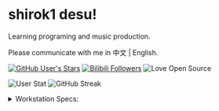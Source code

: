 # shirok1 desu!

Learning programing and music production.

Please communicate with me in 中文 | English.

[![GitHub User's Stars](https://img.shields.io/github/stars/shirok1?label=Earned%20GitHub%20Stars&logo=github&style=for-the-badge)](https://github.com/shirok1)
[![Bilibili Followers](https://img.shields.io/badge/dynamic/json?label=Followers%20on%20Bilibili&logo=bilibili&style=for-the-badge&logoColor=white&query=%24.data.follower&url=https%3A%2F%2Fapi.bilibili.com%2Fx%2Frelation%2Fstat%3Fvmid%3D46607572)](https://space.bilibili.com/46607572)
![Love Open Source](https://img.shields.io/badge/Open%20Source-%E2%9D%A4-green?style=for-the-badge)

![User Stat](https://github-readme-stats.vercel.app/api?username=shirok1&count_private=true&theme=github_dark&show_icons=true&bg_color=1e1e2e&text_color=cdd6f4&icon_color=cba6f7&title_color=94e2d5)
![GitHub Streak](https://streak-stats.demolab.com?user=shirok1&theme=catppuccin-mocha&date_format=%5BY.%5Dn.j)

<details>
 <summary>Workstation Specs:</summary>

- ![Apple MacBook Pro M1 2020](https://img.shields.io/badge/Apple-MacBook_Pro_M1_2020-000000?style=for-the-badge&logo=apple&logoColor=white)![macOS Sonoma](https://img.shields.io/badge/macOS-Sonoma-000000?style=for-the-badge&logo=macos&logoColor=white)
- ![ASUS ROG Zephyrus M16](https://img.shields.io/badge/ASUS-ROG_Zephyrus_M16-FF0029?style=for-the-badge&logo=republic-of-gamers&logoColor=white)![Intel i7-11800H](https://img.shields.io/badge/Intel-i7_11800H-0071C5?style=for-the-badge&logo=intel&logoColor=white)![NVIDIA RTX 3060](https://img.shields.io/badge/NVIDIA-RTX_3060-76B900?style=for-the-badge&logo=nvidia&logoColor=white)
  - ![Windows 11 Dev Channel](https://img.shields.io/badge/Windows-11_Dev_Channel-0078D6?style=for-the-badge&logo=microsoft&logoColor=white)![Windows Terminal](https://img.shields.io/badge/Windows_Terminal-4D4D4D?style=for-the-badge&logo=windows-terminal&logoColor=white)
  - ![Arch Linux Stable](https://img.shields.io/badge/Arch%20Linux-Stable-1793D1?style=for-the-badge&logo=arch-linux&logoColor=white)![GNOME](https://img.shields.io/badge/GNOME-4A86CF?style=for-the-badge&logo=gnome&logoColor=white)
  - ![Ubuntu 22.04](https://img.shields.io/badge/Ubuntu-22.04-E95420?style=for-the-badge&logo=ubuntu&logoColor=white)![ROS](https://img.shields.io/badge/ROS-22314E?style=for-the-badge&logo=ros&logoColor=white)

</details>
